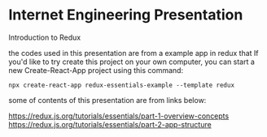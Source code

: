# Internet Engineering Presentation

Introduction to Redux

the codes used in this presentation are from a example app in redux that If you'd like to try create this project on your own computer, you can start a new Create-React-App project using this command:

```
npx create-react-app redux-essentials-example --template redux
```

some of contents of this presentation are from links below:

https://redux.js.org/tutorials/essentials/part-1-overview-concepts
https://redux.js.org/tutorials/essentials/part-2-app-structure
